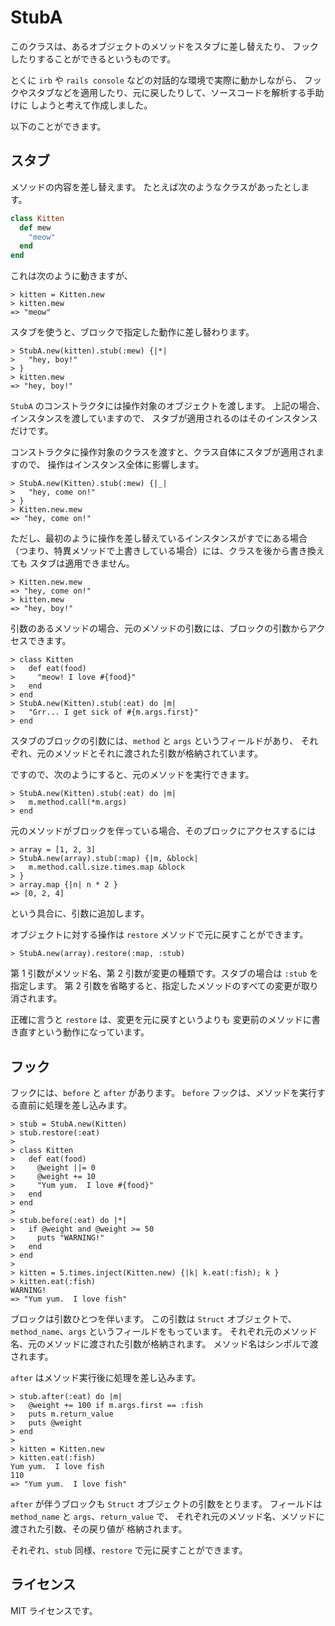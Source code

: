 StubA
===========

このクラスは、あるオブジェクトのメソッドをスタブに差し替えたり、
フックしたりすることができるというものです。

とくに `irb` や `rails console` などの対話的な環境で実際に動かしながら、
フックやスタブなどを適用したり、元に戻したりして、ソースコードを解析する手助けに
しようと考えて作成しました。

以下のことができます。

スタブ
-----------

メソッドの内容を差し替えます。
たとえば次のようなクラスがあったとします。

```ruby
class Kitten
  def mew
    "meow"
  end
end
```

これは次のように動きますが、

```
> kitten = Kitten.new
> kitten.mew
=> "meow"
```

スタブを使うと、ブロックで指定した動作に差し替わります。

```
> StubA.new(kitten).stub(:mew) {|*|
>   "hey, boy!"
> }
> kitten.mew
=> "hey, boy!"
```

`StubA` のコンストラクタには操作対象のオブジェクトを渡します。
上記の場合、インスタンスを渡していますので、
スタブが適用されるのはそのインスタンスだけです。

コンストラクタに操作対象のクラスを渡すと、クラス自体にスタブが適用されますので、
操作はインスタンス全体に影響します。

```
> StubA.new(Kitten).stub(:mew) {|_|
>   "hey, come on!"
> }
> Kitten.new.mew
=> "hey, come on!"
```

ただし、最初のように操作を差し替えているインスタンスがすでにある場合
（つまり、特異メソッドで上書きしている場合）には、クラスを後から書き換えても
スタブは適用できません。

```
> Kitten.new.mew
=> "hey, come on!"
> kitten.mew
=> "hey, boy!"
```

引数のあるメソッドの場合、元のメソッドの引数には、ブロックの引数からアクセスできます。

```
> class Kitten
>   def eat(food)
>     "meow! I love #{food}"
>   end
> end
> StubA.new(Kitten).stub(:eat) do |m|
>   "Grr... I get sick of #{m.args.first}"
> end
```

スタブのブロックの引数には、`method` と `args` というフィールドがあり、
それぞれ、元のメソッドとそれに渡された引数が格納されています。

ですので、次のようにすると、元のメソッドを実行できます。

```
> StubA.new(Kitten).stub(:eat) do |m|
>   m.method.call(*m.args)
> end
```

元のメソッドがブロックを伴っている場合、そのブロックにアクセスするには

```
> array = [1, 2, 3]
> StubA.new(array).stub(:map) {|m, &block|
>   m.method.call.size.times.map &block
> }
> array.map {|n| n * 2 }
=> [0, 2, 4]
```

という具合に、引数に追加します。

オブジェクトに対する操作は `restore` メソッドで元に戻すことができます。

```
> StubA.new(array).restore(:map, :stub)
```

第 1 引数がメソッド名、第 2 引数が変更の種類です。スタブの場合は `:stub` を指定します。
第 2 引数を省略すると、指定したメソッドのすべての変更が取り消されます。

正確に言うと `restore` は、変更を元に戻すというよりも
変更前のメソッドに書き直すという動作になっています。

フック
----------

フックには、`before` と `after` があります。
`before` フックは、メソッドを実行する直前に処理を差し込みます。

```
> stub = StubA.new(Kitten)
> stub.restore(:eat)
>
> class Kitten
>   def eat(food)
>     @weight ||= 0
>     @weight += 10
>     "Yum yum.  I love #{food}"
>   end
> end
>
> stub.before(:eat) do |*|
>   if @weight and @weight >= 50
>     puts "WARNING!"
>   end
> end
>
> kitten = 5.times.inject(Kitten.new) {|k| k.eat(:fish); k }
> kitten.eat(:fish)
WARNING!
=> "Yum yum.  I love fish"
```

ブロックは引数ひとつを伴います。
この引数は `Struct` オブジェクトで、`method_name`、`args`
というフィールドをもっています。
それぞれ元のメソッド名、元のメソッドに渡された引数が格納されます。
メソッド名はシンボルで渡されます。

`after` はメソッド実行後に処理を差し込みます。

```
> stub.after(:eat) do |m|
>   @weight += 100 if m.args.first == :fish
>   puts m.return_value
>   puts @weight
> end
>
> kitten = Kitten.new
> kitten.eat(:fish)
Yum yum.  I love fish
110
=> "Yum yum.  I love fish"
```

`after` が伴うブロックも `Struct` オブジェクトの引数をとります。
フィールドは `method_name` と `args`、`return_value` で、
それぞれ元のメソッド名、メソッドに渡された引数、その戻り値が
格納されます。

それぞれ、`stub` 同様、`restore` で元に戻すことができます。

ライセンス
------------
MIT ライセンスです。
